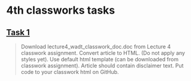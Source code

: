 # 4th classworks tasks

## [Task 1](https://github.com/OrakomoRi/_html_workshop/commit/c0defc9caaac6a2c361ac2160a40e6ac9c2aac87)
> Download lecture4_wadt_classwork_doc.doc from Lecture 4 classwork assignment. Convert article to HTML. (Do not apply any styles yet). Use default html template (can be downloaded from classwork assignment). Article should contain disclaimer text. Put code to your classwork html on GitHub.
